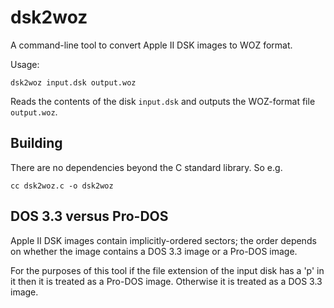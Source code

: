 # dsk2woz
A command-line tool to convert Apple II DSK images to WOZ format.

Usage:

    dsk2woz input.dsk output.woz

Reads the contents of the disk `input.dsk` and outputs the WOZ-format file `output.woz`.

## Building
There are no dependencies beyond the C standard library. So e.g.

    cc dsk2woz.c -o dsk2woz

## DOS 3.3 versus Pro-DOS
Apple II DSK images contain implicitly-ordered sectors; the order depends on whether the image contains a DOS 3.3 image or a Pro-DOS image.

For the purposes of this tool if the file extension of the input disk has a 'p' in it then it is treated as a Pro-DOS image. Otherwise it is treated as a DOS 3.3 image.
